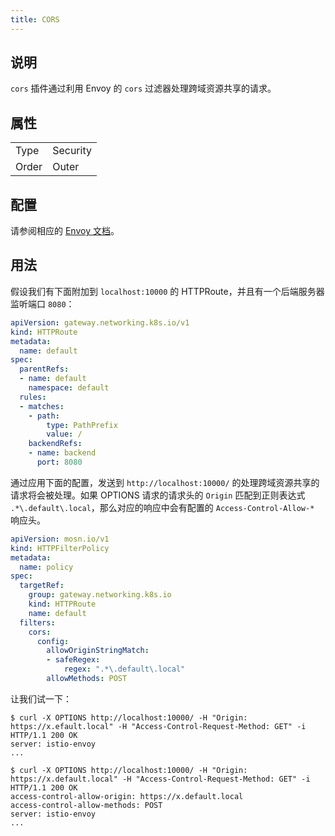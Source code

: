 ```yaml
---
title: CORS
---
```


## 说明

`cors` 插件通过利用 Envoy 的 `cors` 过滤器处理跨域资源共享的请求。

## 属性

|       |          |
|-------|----------|
| Type  | Security |
| Order | Outer    |

## 配置

请参阅相应的 [Envoy 文档](https://www.envoyproxy.io/docs/envoy/v1.29.2/configuration/http/http_filters/cors_filter)。

## 用法

假设我们有下面附加到 `localhost:10000` 的 HTTPRoute，并且有一个后端服务器监听端口 `8080`：

```yaml
apiVersion: gateway.networking.k8s.io/v1
kind: HTTPRoute
metadata:
  name: default
spec:
  parentRefs:
  - name: default
    namespace: default
  rules:
  - matches:
    - path:
        type: PathPrefix
        value: /
    backendRefs:
    - name: backend
      port: 8080
```

通过应用下面的配置，发送到 `http://localhost:10000/` 的处理跨域资源共享的请求将会被处理。如果 OPTIONS 请求的请求头的 `Origin` 匹配到正则表达式 `.*\.default\.local`，那么对应的响应中会有配置的 `Access-Control-Allow-*` 响应头。

```yaml
apiVersion: mosn.io/v1
kind: HTTPFilterPolicy
metadata:
  name: policy
spec:
  targetRef:
    group: gateway.networking.k8s.io
    kind: HTTPRoute
    name: default
  filters:
    cors:
      config:
        allowOriginStringMatch:
        - safeRegex:
            regex: ".*\.default\.local"
        allowMethods: POST
```

让我们试一下：

```
$ curl -X OPTIONS http://localhost:10000/ -H "Origin: https://x.efault.local" -H "Access-Control-Request-Method: GET" -i
HTTP/1.1 200 OK
server: istio-envoy
...

$ curl -X OPTIONS http://localhost:10000/ -H "Origin: https://x.default.local" -H "Access-Control-Request-Method: GET" -i
HTTP/1.1 200 OK
access-control-allow-origin: https://x.default.local
access-control-allow-methods: POST
server: istio-envoy
...
```

